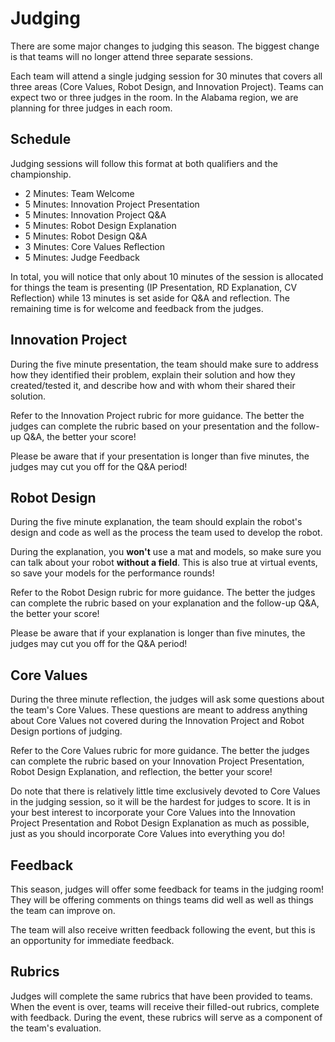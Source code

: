 # Judging

There are some major changes to judging this season. The biggest change is that teams will no longer attend three separate sessions.

Each team will attend a single judging session for 30 minutes that covers all three areas (Core Values, Robot Design, and Innovation Project). Teams can expect two or three judges in the room. In the Alabama region, we are planning for three judges in each room.


## Schedule

Judging sessions will follow this format at both qualifiers and the championship.

- 2 Minutes: Team Welcome
- 5 Minutes: Innovation Project Presentation
- 5 Minutes: Innovation Project Q&A
- 5 Minutes: Robot Design Explanation
- 5 Minutes: Robot Design Q&A
- 3 Minutes: Core Values Reflection
- 5 Minutes: Judge Feedback

In total, you will notice that only about 10 minutes of the session is allocated for things the team is presenting (IP Presentation, RD Explanation, CV Reflection) while 13 minutes is set aside for Q&A and reflection. The remaining time is for welcome and feedback from the judges.


## Innovation Project

During the five minute presentation, the team should make sure to address how they identified their problem, explain their solution and how they created/tested it, and describe how and with whom their shared their solution.

Refer to the Innovation Project rubric for more guidance. The better the judges can complete the rubric based on your presentation and the follow-up Q&A, the better your score!

Please be aware that if your presentation is longer than five minutes, the judges may cut you off for the Q&A period!


## Robot Design

During the five minute explanation, the team should explain the robot's design and code as well as the process the team used to develop the robot.

During the explanation, you **won't** use a mat and models, so make sure you can talk about your robot **without a field**. This is also true at virtual events, so save your models for the performance rounds!

Refer to the Robot Design rubric for more guidance. The better the judges can complete the rubric based on your explanation and the follow-up Q&A, the better your score!

Please be aware that if your explanation is longer than five minutes, the judges may cut you off for the Q&A period!


## Core Values

During the three minute reflection, the judges will ask some questions about the team's Core Values. These questions are meant to address anything about Core Values not covered during the Innovation Project and Robot Design portions of judging.

Refer to the Core Values rubric for more guidance. The better the judges can complete the rubric based on your Innovation Project Presentation, Robot Design Explanation, and reflection, the better your score!

Do note that there is relatively little time exclusively devoted to Core Values in the judging session, so it will be the hardest for judges to score. It is in your best interest to incorporate your Core Values into the Innovation Project Presentation and Robot Design Explanation as much as possible, just as you should incorporate Core Values into everything you do!


## Feedback

This season, judges will offer some feedback for teams in the judging room! They will be offering comments on things teams did well as well as things the team can improve on.

The team will also receive written feedback following the event, but this is an opportunity for immediate feedback.


## Rubrics

Judges will complete the same rubrics that have been provided to teams. When the event is over, teams will receive their filled-out rubrics, complete with feedback. During the event, these rubrics will serve as a component of the team's evaluation.